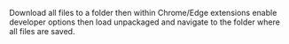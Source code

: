 Download all files to a folder then within Chrome/Edge extensions enable developer options then load unpackaged and navigate to the folder where all files are saved. 
